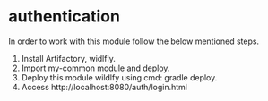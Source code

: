 # authentication

In order to work with this module follow the below mentioned steps.

1. Install Artifactory, widlfly.
2. Import my-common module and deploy.
3. Deploy this module wildlfy using cmd: gradle deploy.
4. Access http://localhost:8080/auth/login.html
